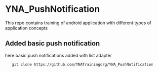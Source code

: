 # YNA_PushNotification
This repo contains training of android application with different types of application concepts
## Added basic push notification

here basic push notifications added with list adapter

```
   git clone https://github.com/YNATrainingorg/YNA_PushNotification
```
